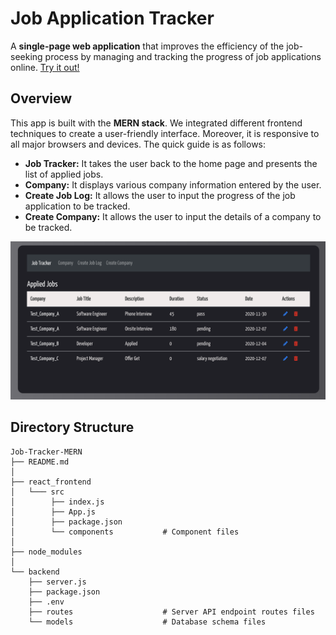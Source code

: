 # Job Application Tracker
A **single-page web application** that improves the efficiency of the job-seeking process by managing and tracking the progress of job applications online. [Try it out!](http://3.25.86.157/)
## Overview
This app is built with the **MERN stack**. We integrated different frontend techniques to create a user-friendly interface. Moreover, it is responsive to all major browsers and devices. The quick guide is as follows:  
* **Job Tracker:** It takes the user back to the home page and presents the list of applied jobs.
* **Company:** It displays various company information entered by the user.
* **Create Job Log:** It allows the user to input the progress of the job application to be tracked.
* **Create Company:** It allows the user to input the details of a company to be tracked.

![](react_frontend/public/demo.png)

<!--
<img src="react_frontend/public/demo.png" width="50" height="25">  
-->

## Directory Structure

    Job-Tracker-MERN
    ├── README.md
    │
    ├── react_frontend              
    │   └─── src 
    │        ├── index.js
    │        ├── App.js
    │        ├── package.json         
    │        └── components           # Component files
    │           
    ├── node_modules
    │
    └── backend
        ├── server.js
        ├── package.json
        ├── .env
        ├── routes                    # Server API endpoint routes files
        └── models                    # Database schema files
        
